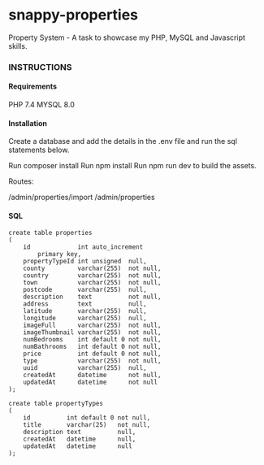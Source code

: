 # snappy-properties
Property System - A task to showcase my PHP, MySQL and Javascript skills.

### INSTRUCTIONS

#### Requirements
PHP 7.4
MYSQL 8.0

#### Installation
Create a database and add the details in the .env file and run the sql statements below.

Run composer install
Run npm install
Run npm run dev to build the assets.



Routes:

/admin/properties/import
/admin/properties


#### SQL

```
create table properties
(
    id             int auto_increment
        primary key,
    propertyTypeId int unsigned  null,
    county         varchar(255)  not null,
    country        varchar(255)  not null,
    town           varchar(255)  not null,
    postcode       varchar(255)  null,
    description    text          not null,
    address        text          null,
    latitude       varchar(255)  null,
    longitude      varchar(255)  null,
    imageFull      varchar(255)  not null,
    imageThumbnail varchar(255)  not null,
    numBedrooms    int default 0 not null,
    numBathrooms   int default 0 not null,
    price          int default 0 not null,
    type           varchar(255)  not null,
    uuid           varchar(255)  null,
    createdAt      datetime      not null,
    updatedAt      datetime      not null
);
```
```
create table propertyTypes
(
    id          int default 0 not null,
    title       varchar(25)   not null,
    description text          null,
    createdAt   datetime      null,
    updatedAt   datetime      null
);
```
